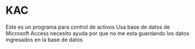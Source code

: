 # KAC

Este es un programa para control de activos
Usa base de datos de Microsoft Access
necesito ayuda por que no me esta guardando los datos ingresados en la base de datos
